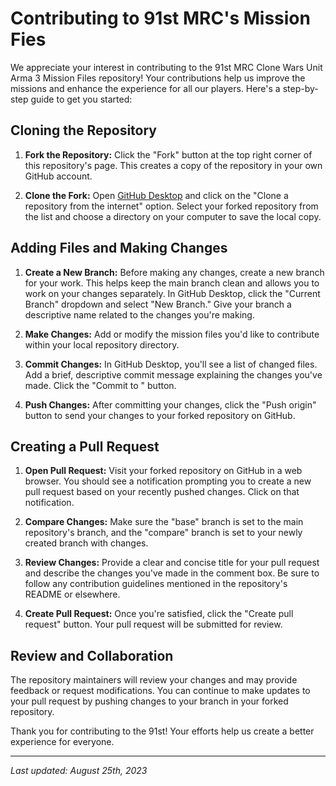# Contributing to 91st MRC's Mission Fies

We appreciate your interest in contributing to the 91st MRC Clone Wars Unit Arma 3 Mission Files repository! Your contributions help us improve the missions and enhance the experience for all our players. Here's a step-by-step guide to get you started:

## Cloning the Repository

1. **Fork the Repository:** Click the "Fork" button at the top right corner of this repository's page. This creates a copy of the repository in your own GitHub account.

2. **Clone the Fork:** Open [GitHub Desktop](https://desktop.github.com/) and click on the "Clone a repository from the internet" option. Select your forked repository from the list and choose a directory on your computer to save the local copy.

## Adding Files and Making Changes

1. **Create a New Branch:** Before making any changes, create a new branch for your work. This helps keep the main branch clean and allows you to work on your changes separately. In GitHub Desktop, click the "Current Branch" dropdown and select "New Branch." Give your branch a descriptive name related to the changes you're making.

2. **Make Changes:** Add or modify the mission files you'd like to contribute within your local repository directory.

3. **Commit Changes:** In GitHub Desktop, you'll see a list of changed files. Add a brief, descriptive commit message explaining the changes you've made. Click the "Commit to <your-branch-name>" button.

4. **Push Changes:** After committing your changes, click the "Push origin" button to send your changes to your forked repository on GitHub.

## Creating a Pull Request

1. **Open Pull Request:** Visit your forked repository on GitHub in a web browser. You should see a notification prompting you to create a new pull request based on your recently pushed changes. Click on that notification.

2. **Compare Changes:** Make sure the "base" branch is set to the main repository's branch, and the "compare" branch is set to your newly created branch with changes.

3. **Review Changes:** Provide a clear and concise title for your pull request and describe the changes you've made in the comment box. Be sure to follow any contribution guidelines mentioned in the repository's README or elsewhere.

4. **Create Pull Request:** Once you're satisfied, click the "Create pull request" button. Your pull request will be submitted for review.

## Review and Collaboration

The repository maintainers will review your changes and may provide feedback or request modifications. You can continue to make updates to your pull request by pushing changes to your branch in your forked repository.

Thank you for contributing to the 91st! Your efforts help us create a better experience for everyone.

---
*Last updated: August 25th, 2023*
